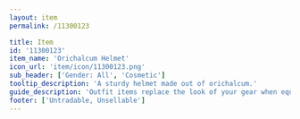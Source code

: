 ```yaml
---
layout: item
permalink: /11300123

title: Item
id: '11300123'
item_name: 'Orichalcum Helmet'
icon_url: 'item/icon/11300123.png'
sub_header: ['Gender: All', 'Cosmetic']
tooltip_description: 'A sturdy helmet made out of orichalcum.'
guide_description: 'Outfit items replace the look of your gear when equipped.'
footer: ['Untradable, Unsellable']
---
```

